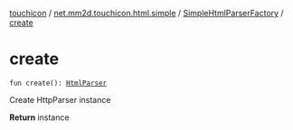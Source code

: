 [touchicon](../../index.md) / [net.mm2d.touchicon.html.simple](../index.md) / [SimpleHtmlParserFactory](index.md) / [create](./create.md)

# create

`fun create(): `[`HtmlParser`](../../net.mm2d.touchicon/-html-parser/index.md)

Create HttpParser instance

**Return**
instance


